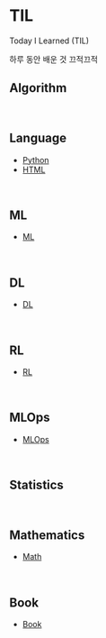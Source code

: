 # TIL
Today I Learned (TIL)

하루 동안 배운 것 끄적끄적

## Algorithm


<br>

## Language
- [Python](Language/python.md)
- [HTML](Language/html.md)

<br>

## ML
- [ML](./ML/ml.md)
<br>

## DL
- [DL](./DL/dl.md)

<br>

## RL
- [RL](./RL/rl.md)

<br>

## MLOps
- [MLOps](./MLOps/mlops.md)

<br>

## Statistics

<br>

## Mathematics
- [Math](./Math/math.md)
<br>

## Book
- [Book](./Book/book.md)